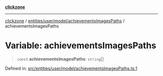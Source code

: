 [**clickzone**](../../../../../README.md)

***

[clickzone](../../../../../README.md) / [entities/user/model/achievementsImagesPaths](../README.md) / achievementsImagesPaths

# Variable: achievementsImagesPaths

> `const` **achievementsImagesPaths**: `string`[]

Defined in: [src/entities/user/model/achievementsImagesPaths.ts:1](https://github.com/MaximBri/ClickZone/blob/20f3f0d061a7c50a96ed5bba64acbc325a456072/client/src/entities/user/model/achievementsImagesPaths.ts#L1)
